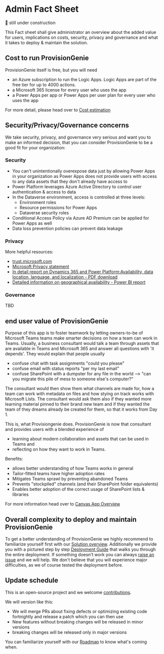 # Admin Fact Sheet

🚨 still under construction

This Fact sheet shall give administrator an overview about the added value for users, implications on costs, security, privacy and governance and what it takes to deploy & maintain the solution. 

## Cost to run ProvisionGenie

ProvisionGenie itself is free, but you will need 

* an Azure subscription  to run the Logic Apps. Logic Apps are part of the free tier for up to 4000 actions. 
* a Microsoft 365 license for every user who uses the app
* a Power Apps per app or Power Apps per user plan for every user who uses the app

For more detail, please head over to [Cost estimation](CostEstimation.md)

## Security/Privacy/Governance concerns

We take security, privacy, and governance very serious and want you to make an informed decision, that you can consider ProvisionGenie to be a good fit for your organization: 

### Security

* You can't unintentionally overexpose data just by allowing Power Apps in your organization as Power Apps does not provide users with access to any data assets that they don't already have access to
* Power Platform leverages Azure Active Directory to control user authentication & access to data
* In the Dataverse environment, access is controlled at three levels: 
  * Environment roles
  * Resource permissions for Power Apps
  * Dataverse security roles
* Conditional Access Policy via Azure AD Premium can be applied for Power Apps as well
* Data loss prevention policies can prevent data leakage  
  
### Privacy

More helpful resources:
* [trust.microsoft.com](https://www.microsoft.com/trust-center)
* [Microsoft Privacy statement](https://privacy.microsoft.com/en-us/privacystatement?culture=en-us&country=US)
* [In detail report on Dynamics 365 and Power Platform:Availability, data location, language, and localization - PDF download](https://aka.ms/dynamics_365_international_availability_deck)
* [Detailed information on geographical availability - Power BI report](https://dynamics.microsoft.com/Report/GetGeoReport/)

### Governance

TBD

## end user value of ProvisionGenie

Purpose of this app is to foster teamwork by letting owners-to-be of Microsoft Teams teams make smarter decisions on how a team can work in Teams. Usually, a business consultant would talk a team through assets that are available in Teams and Microsoft 365 and answer all questions with 'it depends'. They would explain that people usually

* confuse chat with task assignments "could you please"
* confuse email with status reports "per my last email"
* confuse SharePoint with a dumpster for any file in the world --> "can you migrate this pile of mess to someone else's computer?"

The consultant would then show them what channels are made for, how a team can work with metadata on files and how stying on track works with Microsoft Lists. The consultant would ask them also if they wanted more learning material pinned to their brand new team and if they wanted the team of they dreams already be created for them, so that it works from Day 1. 

This is, what Provisiongenie does. ProvisionGenie is now that consultant and provides users with a blended experience of 

* learning about modern collaboration and assets that can be used in Teams and 
* reflecting on how they want to work in Teams. 

Benefits: 

* allows better understanding of how Teams works in general
* Tailor-fitted teams have higher adoption rates
* Mitigates Teams sprawl by preventing abandoned Teams
* Prevents "stockpiled" channels (and their SharePoint folder equivalents)
* Enables better adoption of the correct usage of SharePoint lists & libraries

For more information head over to [Canvas App Overview](https://github.com/ProvisionGenie/ProvisionGenie/blob/main/Docs/CanvasAppOverview.md#high-level-overview-on-what-the-canvas-app-does)

## Overall complexity to deploy and maintain ProvisionGenie

To get a better understanding of ProvisionGenie we highly recommend to familiarize yourself first with our [Solution overview](https://github.com/ProvisionGenie/ProvisionGenie/blob/main/Docs/SolutionOverview.md). Additionally we provide you with a pictured step by step [Deployment Guide](DeploymentGuide.md) that walks you through the entire deployment. If something doesn't work you can always [raise an issue](https://github.com/ProvisionGenie/ProvisionGenie/issues/new/choose) and we will help. We don't believe that you will experience major difficulties, as we of course tested the deployment before. 

## Update schedule 

This is an open-source project and we welcome [contributions](https://github.com/ProvisionGenie/ProvisionGenie/blob/main/CONTRIBUTINGt.md). 

We will version like this:

* We will merge PRs about fixing defects or optimizing existing code fortnightly and release a patch which you can then use
* New features without breaking changes will be released in minor versions
* breaking changes will be released only in major versions

You can familiarize yourself with our [Roadmap](https://github.com/ProvisionGenie/ProvisionGenie/blob/main/Docs/Roadmap.md) to know what's coming when. 

